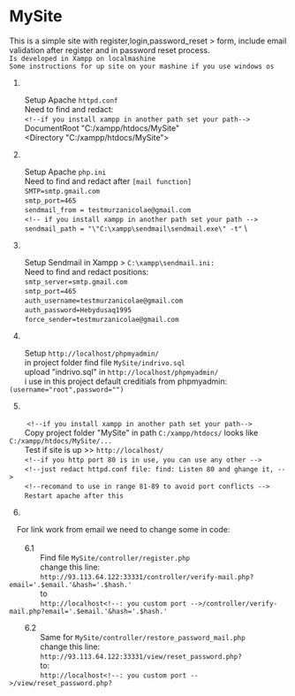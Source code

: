 # MySite
This is a simple site with register,login,password_reset > form, include email validation after register and in password reset process. \
```Is developed in Xampp on localmashine``` \
```Some instructions for up site on your mashine if you use windows os``` 


1.
  &emsp;&emsp;Setup Apache ```httpd.conf``` \
  &emsp;&emsp;Need to find and redact: \
  &emsp;&emsp;```<!--if you install xampp in another path set your path-->``` \
  &emsp;&emsp;DocumentRoot "C:/xampp/htdocs/MySite" \
  &emsp;&emsp;<Directory "C:/xampp/htdocs/MySite"> 

2.
  &emsp;&emsp;Setup Apache ```php.ini``` \
  &emsp;&emsp;Need to find and redact after ```[mail function]``` \
  &emsp;&emsp;```SMTP=smtp.gmail.com``` \
  &emsp;&emsp;```smtp_port=465``` \
  &emsp;&emsp;```sendmail_from = testmurzanicolae@gmail.com``` \
  &emsp;&emsp;```<!-- if you install xampp in another path set your path -->``` \
  &emsp;&emsp;```sendmail_path = "\"C:\xampp\sendmail\sendmail.exe\" -t"``` \
  
3.
  &emsp;&emsp;Setup Sendmail in Xampp > ```C:\xampp\sendmail.ini:```\
  &emsp;&emsp;Need to find and redact positions:\
  &emsp;&emsp;```smtp_server=smtp.gmail.com```\
  &emsp;&emsp;```smtp_port=465```\
  &emsp;&emsp;```auth_username=testmurzanicolae@gmail.com```\
  &emsp;&emsp;```auth_password=Hebydusaq1995```\
  &emsp;&emsp;```force_sender=testmurzanicolae@gmail.com```

4.
  &emsp;&emsp;Setup ```http://localhost/phpmyadmin/``` \
  &emsp;&emsp;in project folder find file ```MySite/indrivo.sql``` \
  &emsp;&emsp;upload "indrivo.sql" in ```http://localhost/phpmyadmin/ ```\
  &emsp;&emsp;i use in this project default creditials from phpmyadmin: ```(username="root",password="") ```

5.
 &emsp;&emsp; ```<!--if you install xampp in another path set your path-->``` \
 &emsp;&emsp;Copy project folder "MySite" in path ```C:/xampp/htdocs/``` looks like ```C:/xampp/htdocs/MySite/...``` \
 &emsp;&emsp;Test if site is up >> ```http://localhost/``` \
 &emsp;&emsp;```<!--if you http port 80 is in use, you can use any other -->``` \
 &emsp;&emsp;```<!--just redact httpd.conf file: find: Listen 80 and ghange it, -->``` \
 &emsp;&emsp;```<!--recomand to use in range 81-89 to avoid port conflicts -->``` </br>
&emsp;&emsp;```Restart apache after this ```

6.
  &emsp;For link work from email we need to change some in code: \
  </br>
    &emsp;&emsp;6.1 \
      &emsp;&emsp;&emsp;&emsp;Find file ```MySite/controller/register.php``` \
      &emsp;&emsp;&emsp;&emsp;change this line: \
      &emsp;&emsp;&emsp;&emsp;```http://93.113.64.122:33331/controller/verify-mail.php?email='.$email.'&hash='.$hash.'``` \
      &emsp;&emsp;&emsp;&emsp;to \
      &emsp;&emsp;&emsp;&emsp;```http://localhost<!--: you custom port -->/controller/verify-mail.php?email='.$email.'&hash='.$hash.'```

   &emsp;&emsp;6.2 \
      &emsp;&emsp;&emsp;&emsp;Same for ```MySite/controller/restore_password_mail.php``` \
      &emsp;&emsp;&emsp;&emsp;change this line: \
      &emsp;&emsp;&emsp;&emsp;```http://93.113.64.122:33331/view/reset_password.php? ```\
      &emsp;&emsp;&emsp;&emsp;to: \
      &emsp;&emsp;&emsp;&emsp;```http://localhost<!--: you custom port -->/view/reset_password.php?```



